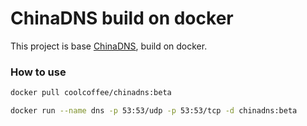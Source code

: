 # ChinaDNS build on docker

This project is base [ChinaDNS](https://github.com/shadowsocks/ChinaDNS), build on docker.


### How to use
```bash
docker pull coolcoffee/chinadns:beta

docker run --name dns -p 53:53/udp -p 53:53/tcp -d chinadns:beta
```

